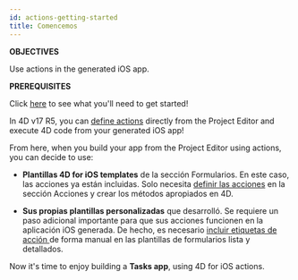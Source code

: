 ```yaml
---
id: actions-getting-started
title: Comencemos
---
```


<div class = "objectives"> 

**OBJECTIVES**

Use actions in the generated iOS app.</div> <div class = "prerequisites"> 

**PREREQUISITES**

Click [here](prerequisites.html) to see what you'll need to get started!</div> 

In 4D v17 R5, you can [define actions](actions.html) directly from the Project Editor and execute 4D code from your generated iOS app!

From here, when you build your app from the Project Editor using actions, you can decide to use:

* **Plantillas 4D for iOS templates** de la sección Formularios. En este caso, las acciones ya están incluidas. Solo necesita [definir las acciones](define-first-action.html) en la sección Acciones y crear los métodos apropiados en 4D.

* **Sus propias plantillas personalizadas** que desarrolló. Se requiere un paso adicional importante para que sus acciones funcionen en la aplicación iOS generada. De hecho, es necesario [ incluir etiquetas de acción ](action-custom-template.html) de forma manual en las plantillas de formularios lista y detallados.

Now it's time to enjoy building a **Tasks app**, using 4D for iOS actions.
